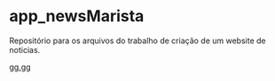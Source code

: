 # app_newsMarista
Repositório para os arquivos do trabalho de criação de um website de noticias.


[gg.gg](http://gg.gg/gazetaAcacio)
